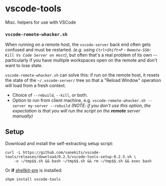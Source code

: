 # vscode-tools

Misc. helpers for use with VSCode

### `vscode-remote-whacker.sh`
When running on a remote host, the `vscode-server` back end often gets confused and must
be restarted. *(e.g. using `Ctrl+Shift+P` - `Remote-SSH: Kill Vs Code Server on Host`)*,
but often that's a real problem of its own -- particularly if you have multiple workspaces
open on the remote and don't want to lose state.

`vscode-remote-whacker.sh` can solve this: if run on the remote host, it resets the state
of the `~/.vscode-server/` tree so that a "Reload Window" operation will load from a
fresh context.

- Choice of `--rebuild`, `--kill`, or both.
- Option to run from client machine, e.g. `vscode-remote-whacker.sh --server my-server --rebuild` *(NOTE: if you don't use this option, the expectation is that you will run the script on the **remote** server manually)*

## Setup

Download and install the self-extracting setup script:
```
curl -L https://github.com/sanekits/vscode-tools/releases/download/0.2.5/vscode-tools-setup-0.2.5.sh \
    -o ~/tmp$$.sh && bash ~/tmp$$.sh && rm ~/tmp$$.sh && exec bash
```

Or **if** [shellkit-pm](https://github.com/sanekits/shellkit-pm) is installed:

    shpm install vscode-tools

##
